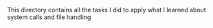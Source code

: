 This directory contains all the tasks I did to apply what I learned about system calls and file handling
